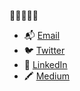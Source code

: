 👋👋👋👋👋

- 📬 [Email](mailto:nparsons08@gmail.com)
- 🐦 [Twitter](https://twitter.com/nickparsons)
- 👔 [LinkedIn](https://www.linkedin.com/in/nparsons/)
- 🖍️ [Medium](https://medium.com/@nparsons08)
